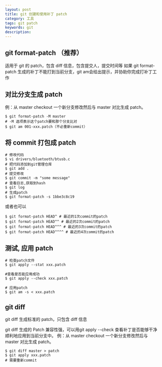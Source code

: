 ```yaml
---
layout: post
title: git 创建和使用补丁 patch
category: 工具
tags: git patch
keywords: git
description:
---
```


## git format-patch （推荐）

适用于 git 的 patch，包含 diff 信息，包含提交人，提交时间等 如果 git format-patch 生成的补丁不能打到当前分支，git am会给出提示，并协助你完成打补丁工作

## 对比分支生成 patch

例：从 master checkout 一个新分支修改然后与 master 对比生成 patch。

```shell
$ git format-patch -M master
# -M 选项表示这个patch要和那个分支比对
$ git am 001-xxx.patch（不必重新commit）
```

## 将 commit 打包成 patch

```shell
# 修改代码
$ vi drivers/bluetooth/btusb.c
# 把代码添加到git管理仓库
$ git add .
# 提交修改
$ git commit -m "some message"
# 查看日志,获取到hash
$ git log
# 生成patch
$ git format-patch -s 1bbe3c8c19
```

或者也可以

```shell
$ git format-patch HEAD^ # 最近的1次commit的patch
$ git format-patch HEAD^^ # 最近的2次commit的patch
$ git format-patch HEAD^^^ # 最近的3次commit的patch
$ git format-patch HEAD^^^^ # 最近的4次commit的patch
```

## 测试, 应用 patch

```shell
# 检查patch文件
$ git apply --stat xxx.patch

#查看是否能应用成功
$ git apply --check xxx.patch

# 应用patch
$ git am -s < xxx.patch
```

## git diff

git diff 生成标准的 patch，只包含 diff 信息

git diff 生成的 Patch 兼容性强，可以用git apply --check 查看补丁是否能够干净顺利地应用到当前分支中。
例：从 master checkout 一个新分支修改然后与 master 对比生成 patch。

```shell
$ git diff master > patch
$ git apply xxx.patch
# 需要重新commit
```